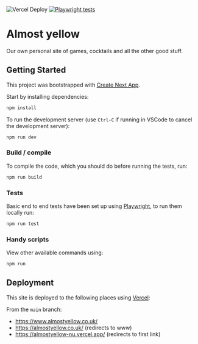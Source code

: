 ![Vercel Deploy](https://deploy-badge.vercel.app/vercel/almostyellow)
[![Playwright tests](https://github.com/cjrace/almostyellow/actions/workflows/playwright.yml/badge.svg)](https://github.com/cjrace/almostyellow/actions/workflows/playwright.yml)

# Almost yellow

Our own personal site of games, cocktails and all the other good stuff.

## Getting Started

This project was bootstrapped with [Create Next App](https://nextjs.org/docs/api-reference/create-next-app).

Start by installing dependencies:

```bash
npm install
```

To run the development server (use `Ctrl-C` if running in VSCode to cancel the development server):

```bash
npm run dev
```

### Build / compile

To compile the code, which you should do before running the tests, run:

```bash
npm run build
```

### Tests

Basic end to end tests have been set up using [Playwright](https://playwright.dev/), to run them locally run:

```bash
npm run test
```

### Handy scripts 

View other available commands using:

```bash
npm run
```

## Deployment

This site is deployed to the following places using [Vercel](https://vercel.com/):

From the `main` branch:
* https://www.almostyellow.co.uk/
* https://almostyellow.co.uk/ (redirects to www)
* https://almostyellow-nu.vercel.app/ (redirects to first link)
